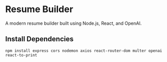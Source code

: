 # Resume Builder
A modern resume builder built using Node.js, React, and OpenAI.

## Install Dependencies
```
npm install express cors nodemon axios react-router-dom multer openai react-to-print

```


